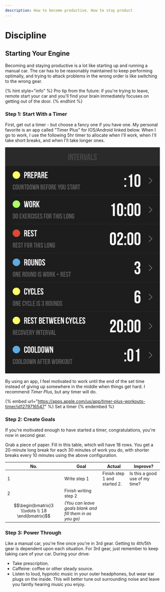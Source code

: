 ```yaml
---
description: How to become productive. How to stay product
---
```


# Discipline

## Starting Your Engine

Becoming and staying productive is a lot like starting up and running a manual car. The car has to be reasonably maintained to keep performing optimally, and trying to attack problems in the wrong order is like switching to the wrong gear.

{% hint style="info" %}
Pro tip from the future: if you're trying to leave, remote start your car and you'll find your brain immediately focuses on getting out of the door.
{% endhint %}

### Step 1: Start With a Timer

First, get out a timer - but choose a fancy one if you have one. My personal favorite is an app called "Timer Plus" for IOS/Android linked below. When I go to work, I use the following 5hr timer to allocate when I'll work, when I'll take short breaks, and when I'll take longer ones.

![](<../.gitbook/assets/image (640) (1).png>)

By using an app, I feel motivated to work until the end of the set time instead of giving up somewhere in the middle when things get hard. I recommend _Timer Plus_, but any timer will do.

{% embed url="https://apps.apple.com/us/app/timer-plus-workouts-timer/id1279716547" %}
Set a timer
{% endembed %}

### Step 2: Create Goals

If you're motivated enough to have started a timer, congratulations, you're now in second gear.&#x20;

Grab a piece of paper. Fill in this table, which will have 18 rows. You get a 20-minute long break for each 30 minutes of work you do, with shorter breaks every 10 minutes using the above configuration.

| No.                                               | Goal                                                     | Actual                       | Improve?                       |
| ------------------------------------------------- | -------------------------------------------------------- | ---------------------------- | ------------------------------ |
| 1                                                 | Write step 1                                             | Finish step 1 and started 2. | Is this a good use of my time? |
| 2                                                 | Finish writing step 2                                    |                              |                                |
| $$\begin{bmatrix}3 \\\vdots \\ 18 \end{bmatrix}$$ | _(You can leave goals blank and fill them in as you go)_ |                              |                                |

### Step 3: Power Through

Like a manual car, you're fine once you're in 3rd gear. Getting to 4th/5th gear is dependent upon each situation. For 3rd gear, just remember to keep taking care of your car. During your drive:

* Take prescription.
* Caffeine: coffee or other steady source.
* Listen to loud, hypnotic music in your outer headphones, but wear ear plugs on the inside. This will better tune out surrounding noise and leave you faintly hearing music you enjoy.



